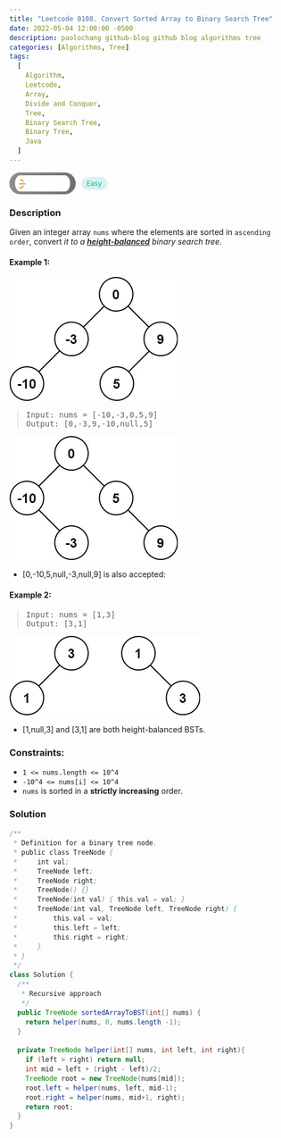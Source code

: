 ```yaml
---
title: "Leetcode 0108. Convert Sorted Array to Binary Search Tree"
date: 2022-05-04 12:00:00 -0500
description: paolochang github-blog github blog algorithms tree
categories: [Algorithms, Tree]
tags:
  [
    Algorithm,
    Leetcode,
    Array,
    Divide and Conquer,
    Tree,
    Binary Search Tree,
    Binary Tree,
    Java
  ]
---
```


<style type='text/css'>
blockquote {
  margin-left: 14px;
}
img {
  left: 0 !important;
  transform: none !important;
  -webkit-transform: none !important;
}
[class*="summary"] {
  display: none;
}
[class*="header"] {
  display: flex;
  flex-direction: row;
  align-items: center;
  gap: 10px;
}
[class*="leet_logo"] {
  height: 29px;
  padding: 5px 10px;
  border-radius: 21px;
  background-color: #f7f7f7;
  background: linear-gradient(90deg, rgba(80,80,80,0.65) 0%, rgba(36,36,36,0.65) 100%);
}
[class*="easy"] {
  color: #00B8A3;
  font-size: 12px;
  padding: 4px 10px;
  border-radius: 21px;
  background-color: rgba(0, 184, 163, 0.15);
}
[class*="medium"] {
  color: #FFC01E;
  font-size: 12px;
  padding: 4px 10px;
  border-radius: 21px;
  background-color: #FFC01E26;
}
</style>

<div class=summary>
  Given an integer array `nums` where the elements are sorted in `ascending order`, convert _it to a height-balanced binary search tree.
  
  A height-balanced binary tree is a binary tree in which the depth of the two subtrees of every node never differs by more than one.
</div>

<div id=header class=header>
  <img class=leet_logo src="/assets/img/leetcode_logo.png" alt="Leetcode" />
  <span class=easy>Easy</span>
</div>

### Description

Given an integer array `nums` where the elements are sorted in `ascending order`, convert _it to a <a href="#" data-toggle="tooltip" data-original-title="A height-balanced binary tree is a binary tree in which the depth of the two subtrees of every node never differs by more than one." style="font-weight:600;border-bottom:none;">height-balanced</a> binary search tree_.

#### Example 1:

<img src="/assets/img/leetcode_0108a1.jpeg" alt="Binary Tree Preorder Traversal" width="auto">

> <pre>
> Input: nums = [-10,-3,0,5,9]
> Output: [0,-3,9,-10,null,5]
> </pre>

<img src="/assets/img/leetcode_0108a2.jpeg" alt="Binary Tree Preorder Traversal" width="auto">

- [0,-10,5,null,-3,null,9] is also accepted:

#### Example 2:

> <pre>
> Input: nums = [1,3]
> Output: [3,1]
> </pre>

<img src="/assets/img/leetcode_0108b.jpeg" alt="Binary Tree Preorder Traversal" width="auto">

- [1,null,3] and [3,1] are both height-balanced BSTs.

### Constraints:

- `1 <= nums.length <= 10^4`
- `-10^4 <= nums[i] <= 10^4`
- `nums` is sorted in a **strictly increasing** order.

### Solution

```java
/**
 * Definition for a binary tree node.
 * public class TreeNode {
 *     int val;
 *     TreeNode left;
 *     TreeNode right;
 *     TreeNode() {}
 *     TreeNode(int val) { this.val = val; }
 *     TreeNode(int val, TreeNode left, TreeNode right) {
 *         this.val = val;
 *         this.left = left;
 *         this.right = right;
 *     }
 * }
 */
class Solution {
  /**
   * Recursive approach
   */
  public TreeNode sortedArrayToBST(int[] nums) {
    return helper(nums, 0, nums.length -1);
  }

  private TreeNode helper(int[] nums, int left, int right){
    if (left > right) return null;
    int mid = left + (right - left)/2;
    TreeNode root = new TreeNode(nums[mid]);
    root.left = helper(nums, left, mid-1);
    root.right = helper(nums, mid+1, right);
    return root;
  }
}
```

<script>
  const anchor = document.getElementById("header").querySelector("a");
  anchor.classList.remove("popup");
  anchor.style.cursor = "pointer";
  anchor.setAttribute("target", "_black");
  anchor.setAttribute("href", "https://leetcode.com/problems/convert-sorted-array-to-binary-search-tree/");
</script>
